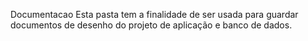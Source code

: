 Documentacao
Esta pasta tem a finalidade de ser usada para guardar documentos de desenho do projeto de aplicação e banco de dados.
